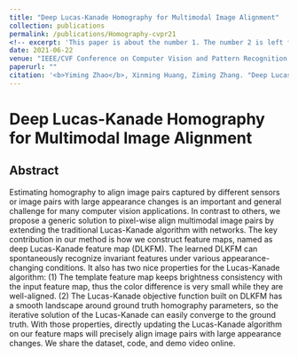 ```yaml
---
title: "Deep Lucas-Kanade Homography for Multimodal Image Alignment"
collection: publications
permalink: /publications/Homography-cvpr21
<!-- excerpt: 'This paper is about the number 1. The number 2 is left for future work.' -->
date: 2021-06-22
venue: "IEEE/CVF Conference on Computer Vision and Pattern Recognition 2021"
paperurl: ""
citation: '<b>Yiming Zhao</b>, Xinming Huang, Ziming Zhang. "Deep Lucas-Kanade Homography for Multimodal Image Alignment". <i>CVPR</i>. 2021.'
---
```

# Deep Lucas-Kanade Homography for Multimodal Image Alignment

## Abstract
Estimating homography to align image pairs captured by different sensors or image pairs with large appearance changes is an important and general challenge for many computer vision applications. In contrast to others, we propose a generic solution to pixel-wise align multimodal image pairs by extending the traditional Lucas-Kanade algorithm with networks. The key contribution in our method is how we construct feature maps, named as deep Lucas-Kanade feature map (DLKFM). The learned DLKFM can spontaneously recognize invariant features under various appearance-changing conditions. It also has two nice properties for the Lucas-Kanade algorithm: (1) The template feature map keeps brightness consistency with the input feature map, thus the color difference is very small while they are well-aligned. (2) The Lucas-Kanade objective function built on DLKFM has a smooth landscape around ground truth homography parameters, so the iterative solution of the Lucas-Kanade can easily converge to the ground truth. With those properties, directly updating the Lucas-Kanade algorithm on our feature maps will precisely align image pairs with large appearance changes. We share the dataset, code, and demo video online.
